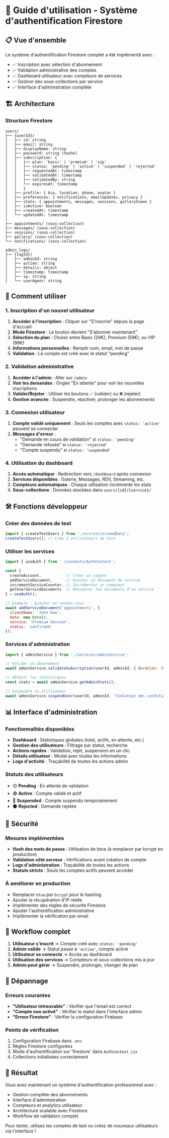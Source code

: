 # 🚀 Guide d'utilisation - Système d'authentification Firestore

## 📋 Vue d'ensemble

Le système d'authentification Firestore complet a été implémenté avec :
- ✅ Inscription avec sélection d'abonnement
- ✅ Validation administrative des comptes
- ✅ Dashboard utilisateur avec compteurs de services
- ✅ Gestion des sous-collections par service
- ✅ Interface d'administration complète

## 🏗️ Architecture

### Structure Firestore
```
users/
├── {userId}/
│   ├── id: string
│   ├── email: string
│   ├── displayName: string
│   ├── password: string (hashé)
│   ├── subscription: {
│   │   ├── plan: 'basic' | 'premium' | 'vip'
│   │   ├── status: 'pending' | 'active' | 'suspended' | 'rejected'
│   │   ├── requestedAt: timestamp
│   │   ├── validatedAt: timestamp
│   │   ├── validatedBy: string
│   │   └── expiresAt: timestamp
│   │   }
│   ├── profile: { bio, location, phone, avatar }
│   ├── preferences: { notifications, emailUpdates, privacy }
│   ├── stats: { appointments, messages, sessions, galleryViews }
│   ├── isActive: boolean
│   ├── createdAt: timestamp
│   └── updatedAt: timestamp
│
├── appointments/ (sous-collection)
├── messages/ (sous-collection)
├── sessions/ (sous-collection)
├── gallery/ (sous-collection)
└── notifications/ (sous-collection)

admin_logs/
├── {logId}/
│   ├── adminId: string
│   ├── action: string
│   ├── details: object
│   ├── timestamp: timestamp
│   ├── ip: string
│   └── userAgent: string
```

## 🚀 Comment utiliser

### 1. Inscription d'un nouvel utilisateur

1. **Accéder à l'inscription** : Cliquer sur "S'inscrire" depuis la page d'accueil
2. **Mode Firestore** : Le bouton devient "S'abonner maintenant"
3. **Sélection du plan** : Choisir entre Basic (29€), Premium (59€), ou VIP (99€)
4. **Informations personnelles** : Remplir nom, email, mot de passe
5. **Validation** : Le compte est créé avec le statut "pending"

### 2. Validation administrative

1. **Accéder à l'admin** : Aller sur `/admin`
2. **Voir les demandes** : Onglet "En attente" pour voir les nouvelles inscriptions
3. **Valider/Rejeter** : Utiliser les boutons ✅ (valider) ou ❌ (rejeter)
4. **Gestion avancée** : Suspendre, réactiver, prolonger les abonnements

### 3. Connexion utilisateur

1. **Compte validé uniquement** : Seuls les comptes avec `status: 'active'` peuvent se connecter
2. **Messages d'erreur** :
   - "Demande en cours de validation" si `status: 'pending'`
   - "Demande refusée" si `status: 'rejected'`
   - "Compte suspendu" si `status: 'suspended'`

### 4. Utilisation du dashboard

1. **Accès automatique** : Redirection vers `/dashboard` après connexion
2. **Services disponibles** : Galerie, Messages, RDV, Streaming, etc.
3. **Compteurs automatiques** : Chaque utilisation incrémente les stats
4. **Sous-collections** : Données stockées dans `users/{id}/{service}/`

## 🛠️ Fonctions développeur

### Créer des données de test
```javascript
import { createTestUsers } from './src/utils/seedData';
createTestUsers(); // Crée 3 utilisateurs de test
```

### Utiliser les services
```javascript
import { useAuth } from './contexts/AuthContext';

const { 
  createAccount,           // Créer un compte
  addServiceDocument,      // Ajouter un document de service
  incrementServiceCounter, // Incrémenter un compteur
  getUserServiceDocuments  // Récupérer les documents d'un service
} = useAuth();

// Exemple : Ajouter un rendez-vous
await addServiceDocument('appointments', {
  clientName: 'John Doe',
  date: new Date(),
  service: 'Premium Session',
  status: 'confirmed'
});
```

### Services d'administration
```javascript
import { adminService } from './services/adminService';

// Valider un abonnement
await adminService.validateSubscription(userId, adminId, { duration: 30 });

// Obtenir les statistiques
const stats = await adminService.getAdminStats();

// Suspendre un utilisateur
await adminService.suspendUser(userId, adminId, 'Violation des conditions');
```

## 📊 Interface d'administration

### Fonctionnalités disponibles
- **Dashboard** : Statistiques globales (total, actifs, en attente, etc.)
- **Gestion des utilisateurs** : Filtrage par statut, recherche
- **Actions rapides** : Validation, rejet, suspension en un clic
- **Détails utilisateur** : Modal avec toutes les informations
- **Logs d'activité** : Traçabilité de toutes les actions admin

### Statuts des utilisateurs
- 🟡 **Pending** : En attente de validation
- 🟢 **Active** : Compte validé et actif
- 🔴 **Suspended** : Compte suspendu temporairement
- ⚫ **Rejected** : Demande rejetée

## 🔐 Sécurité

### Mesures implémentées
- **Hash des mots de passe** : Utilisation de btoa (à remplacer par bcrypt en production)
- **Validation côté serveur** : Vérifications avant création de compte
- **Logs d'administration** : Traçabilité de toutes les actions
- **Statuts stricts** : Seuls les comptes actifs peuvent accéder

### À améliorer en production
- Remplacer `btoa` par `bcrypt` pour le hashing
- Ajouter la récupération d'IP réelle
- Implémenter des règles de sécurité Firestore
- Ajouter l'authentification administrative
- Implémenter la vérification par email

## 🎯 Workflow complet

1. **Utilisateur s'inscrit** → Compte créé avec `status: 'pending'`
2. **Admin valide** → Statut passe à `'active'`, compte activé
3. **Utilisateur se connecte** → Accès au dashboard
4. **Utilisation des services** → Compteurs et sous-collections mis à jour
5. **Admin peut gérer** → Suspendre, prolonger, changer de plan

## 🚨 Dépannage

### Erreurs courantes
- **"Utilisateur introuvable"** : Vérifier que l'email est correct
- **"Compte non activé"** : Vérifier le statut dans l'interface admin
- **"Erreur Firestore"** : Vérifier la configuration Firebase

### Points de vérification
1. Configuration Firebase dans `.env`
2. Règles Firestore configurées
3. Mode d'authentification sur 'firestore' dans `AuthContext.jsx`
4. Collections initialisées correctement

## 🎉 Résultat

Vous avez maintenant un système d'authentification professionnel avec :
- Gestion complète des abonnements
- Interface d'administration
- Compteurs et analytics utilisateur
- Architecture scalable avec Firestore
- Workflow de validation complet

Pour tester, utilisez les comptes de test ou créez de nouveaux utilisateurs via l'interface !
